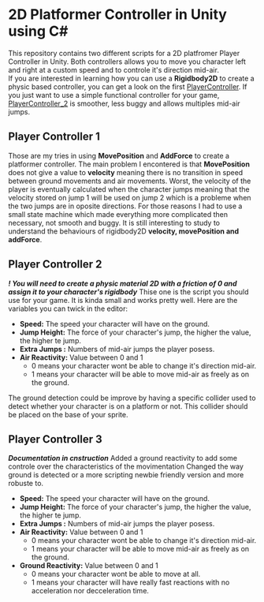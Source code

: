 # 2D Platformer Controller in Unity using C#
This repository contains two different scripts for a 2D platfromer Player Controller in Unity. Both controllers allows you to move you character left and right at a custom speed and to controle it's direction mid-air.  
If you are interested in learning how you can use a **Rigidbody2D** to create a physic based controller, you can get a look on the first [PlayerController](https://github.com/Daishikofy/2DPlatformerController/blob/master/PlayerController.cs). If you just want to use a simple functional controller for your game, [PlayerController_2](https://github.com/Daishikofy/2DPlatformerController/blob/master/PlayerController_2.cs) is smoother, less buggy and allows multiples mid-air jumps. 

## Player Controller 1
Those are my tries in using **MovePosition** and **AddForce** to create a platformer controller. The main problem I encontered is that **MovePosition** does not give a value to **velocity** meaning there is no transition in speed between ground movements and air movements. Worst, the velocity of the player is eventually calculated when the character jumps meaning that the velocity stored on jump 1 will be used on jump 2 which is a probleme when the two jumps are in oposite directions.
For those reasons I had to use a small state machine which made everything more complicated then necessary, not smooth and buggy. It is still interesting to study to understand the behaviours of rigidbody2D **velocity, movePosition and addForce**.

## Player Controller 2
*__! You will need to create a physic material 2D with a friction of 0 and assign it to your character's rigidbody__*
Thise one is the script you should use for your game. It is kinda small and works pretty well. Here are the variables you can twick in the editor:

* **Speed:** The speed your character will have on the ground.
* **Jump Height:** The force of your character's jump, the higher the value, the higher te jump.
* **Extra Jumps :** Numbers of mid-air jumps the player posess.
* **Air Reactivity:** Value between 0 and 1
  * 0 means your character wont be able to change it's direction mid-air.
  * 1 means your character will be able to move mid-air as freely as on the ground.

The ground detection could be improve by having a specific collider used to detect whether your character is on a platform or not. This collider should be placed on the base of your sprite.

## Player Controller 3
*__Documentation in cnstruction__*
Added a ground reactivity to add some controle over the characteristics of the movimentation
Changed the way ground is detected or a more scripting newbie friendly version and more robuste to.

* **Speed:** The speed your character will have on the ground.
* **Jump Height:** The force of your character's jump, the higher the value, the higher te jump.
* **Extra Jumps :** Numbers of mid-air jumps the player posess.
* **Air Reactivity:** Value between 0 and 1
  * 0 means your character wont be able to change it's direction mid-air.
  * 1 means your character will be able to move mid-air as freely as on the ground.
* **Ground Reactivity:** Value between 0 and 1
  * 0 means your character wont be able to move at all.
  * 1 means your character will have really fast reactions with no acceleration nor decceleration time.
